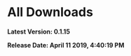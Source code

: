 # All Downloads
__Latest Version: 0.1.15__

__Release Date: April 11 2019,  4:40:19 PM__

<!-- 
| Platform                            |                                       64-bit                                       |
| ----------------------------------- | :--------------------------------------------------------------------------------: |
| __Windows__ (.exe)                  | [Download](https://storage.googleapis.com/quarkjs-auto-update/Quark-win-0.1.8.exe) |
| __MacOS__   (.app)                  |                                  _Coming Soon_ 🔜                                  |
| __Debian__ (.deb)                   |                                  _Coming Soon_ 🔜                                  |
| __Fedora__ (.rpm)                   |                                  _Coming Soon_ 🔜                                  |
| __Other Linux distros__ (.AppImage) |                                  _Coming Soon_ 🔜                                  |
 -->

 <Download windows="https://storage.googleapis.com/quarkjs-auto-update/Quark-win-0.1.15.exe" linux="https://storage.googleapis.com/quarkjs-auto-update/Quark-linux-x86_64-0.1.15.AppImage" />